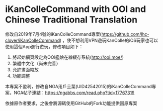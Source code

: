 # iKanColleCommand with OOI and Chinese Traditional Translation
修改自2019年7月4號的iKanColleCommand專案(https://github.com/lhc-clover/iKanColleCommand)
，使不想利用VPN遊玩KanColle的iOS玩家也可以使用這個App進行遊玩，修改項目如下：

1. 將起始網頁設定為OOI艦娘在線緩存系統(http://ooi.moe/)
2. 繁體中文化（尚未完善）
3. 允許畫面縮放
4. 功能調整

本專案不盈利，修改自NGA用戶亖葉(UID42542015)的iKanColleCommand專案，NGA帖子連結：https://ngabbs.com/read.php?tid=17767319

依據原作者要求，之後會將源碼使用GitHub的Fork功能提供回原專案

